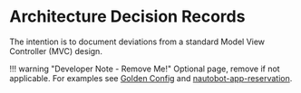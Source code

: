 # Architecture Decision Records

The intention is to document deviations from a standard Model View Controller (MVC) design.

!!! warning "Developer Note - Remove Me!"
    Optional page, remove if not applicable.
    For examples see [Golden Config](https://github.com/nautobot/nautobot-app-golden-config/tree/develop/docs/dev/dev_adr.md) and [nautobot-app-reservation](https://github.com/networktocode/nautobot-app-reservation/blob/develop/docs/dev/dev_adr.md).
